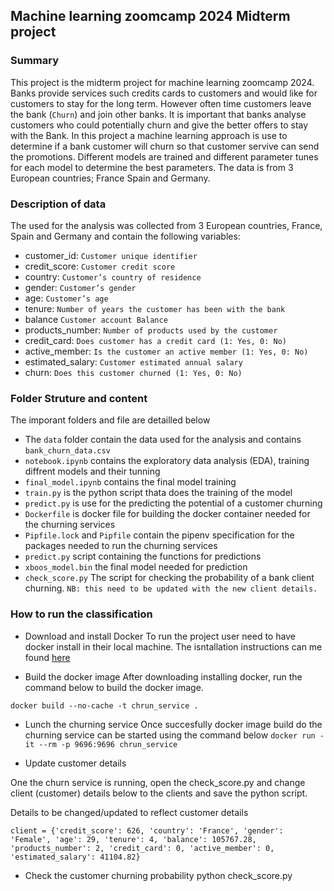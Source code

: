 ## Machine learning zoomcamp 2024 Midterm project

### Summary
This project is the midterm project for machine learning zoomcamp 2024. Banks provide services such credits cards to customers and would like for customers to stay for the long term. However often time customers leave the bank (`Churn`) and join other banks. It is important that banks analyse customers who could potentially churn and give the better offers to stay with the Bank.
In this project a machine learning approach is use to determine if a bank customer will churn so that customer servive can send the promotions. Different models are trained and different parameter tunes for each model to determine the best parameters. The data is from 3 European countries; France Spain and Germany. 

### Description of data
The used for the analysis was collected from 3 European countries, France, Spain and Germany and contain the following variables:

- customer_id:	`Customer unique identifier`
- credit_score:	`Customer credit score`
- country:	`Customer’s country of residence`
- gender:	`Customer’s gender`
- age:	`Customer’s age`
- tenure:	`Number of years the customer has been with the bank`
- balance	`Customer account Balance`
- products_number:	`Number of products used by the customer`
- credit_card:	`Does customer has a credit card (1: Yes, 0: No)`
- active_member:	`Is the customer an active member (1: Yes, 0: No)`
- estimated_salary:	`Customer estimated annual salary`
- churn:	`Does this customer churned (1: Yes, 0: No)`

### Folder Struture and content
The imporant folders and file are detailled below
- The `data` folder contain the data used for the analysis and contains `bank_churn_data.csv`
- `notebook.ipynb` contains the exploratory data analysis (EDA), training diffrent models and their tunning
- `final_model.ipynb` contains the final model training
- `train.py` is the python script thata does the training of the model
- `predict.py` is use for the predicting the potential of a customer churning
- `Dockerfile` is docker file for building the docker container needed for the churning services
- `Pipfile.lock` and `Pipfile` contain the pipenv specification for the packages needed to run the churning services
- `predict.py` script containing the functions for predictions
- `xboos_model.bin` the final model needed for prediction
- `check_score.py` The script for checking the probability of a bank client churning. `NB: this need to be updated with the new client details.` 

### How to run the classification
- Download and install Docker
To run the project user need to have docker install in their local machine. The isntallation instructions can me found [here](https://docs.docker.com/get-started/get-docker/)

- Build the docker image
After downloading installing docker, run the command below to build the docker image.

`docker build --no-cache -t chrun_service .`

- Lunch the churning service
Once succesfully docker image build do the churning service can be started using the command below
`docker run -it --rm -p 9696:9696 chrun_service`


- Update customer details

One the churn service is running, open the check_score.py and change client (customer) details below to the clients and save the python script.

Details to be changed/updated to reflect customer details


`client = {'credit_score': 626,
 'country': 'France',
 'gender': 'Female',
 'age': 29,
 'tenure': 4,
 'balance': 105767.28,
 'products_number': 2,
 'credit_card': 0,
 'active_member': 0,
 'estimated_salary': 41104.82}
 `

- Check the customer churning probability
python check_score.py